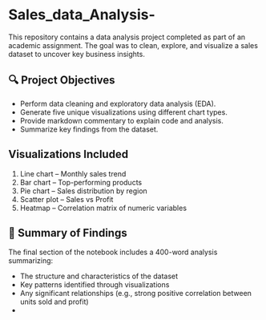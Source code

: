 # Sales_data_Analysis-


This repository contains a data analysis project completed as part of an academic assignment. The goal was to clean, explore, and visualize a sales dataset to uncover key business insights.

## 🔍 Project Objectives

- Perform data cleaning and exploratory data analysis (EDA).
- Generate five unique visualizations using different chart types.
- Provide markdown commentary to explain code and analysis.
- Summarize key findings from the dataset.

##  Visualizations Included

1. Line chart – Monthly sales trend
2. Bar chart – Top-performing products
3. Pie chart – Sales distribution by region
4. Scatter plot – Sales vs Profit
5. Heatmap – Correlation matrix of numeric variables

## 🧠 Summary of Findings

The final section of the notebook includes a 400-word analysis summarizing:

- The structure and characteristics of the dataset
- Key patterns identified through visualizations
- Any significant relationships (e.g., strong positive correlation between units sold and profit)
- 
